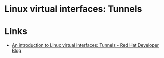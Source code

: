 # Linux virtual interfaces: Tunnels

# Links

* [An introduction to Linux virtual interfaces: Tunnels - Red Hat Developer Blog](https://developers.redhat.com/blog/2019/05/17/an-introduction-to-linux-virtual-interfaces-tunnels/)



